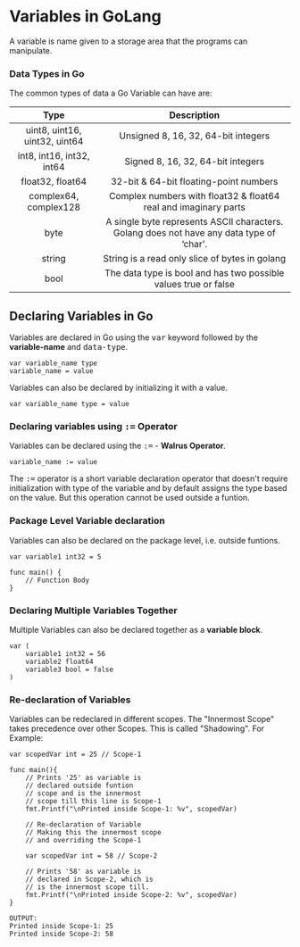 # Variables in GoLang

A variable is name given to a storage area that the programs can manipulate.

### Data Types in Go

The common types of data a Go Variable can have are:

|             Type              |                                       Description                                        |
| :---------------------------: | :--------------------------------------------------------------------------------------: |
| uint8, uint16, uint32, uint64 |                           Unsigned 8, 16, 32, 64-bit integers                            |
|   int8, int16, int32, int64   |                            Signed 8, 16, 32, 64-bit integers                             |
|       float32, float64        |                          32-bit & 64-bit floating-point numbers                          |
|     complex64, complex128     |             Complex numbers with float32 & float64 real and imaginary parts              |
|             byte              | A single byte represents ASCII characters. Golang does not have any data type of ‘char’. |
|            string             |                      String is a read only slice of bytes in golang                      |
|             bool              |             The data type is bool and has two possible values true or false              |

## Declaring Variables in Go

Variables are declared in Go using the <kbd>var</kbd> keyword followed by the **variable-name** and <kbd>data-type</kbd>.

```
var variable_name type   
variable_name = value 
```

Variables can also be declared by initializing it with a value.

```
var variable_name type = value
```

### Declaring variables using <kbd>:=</kbd> Operator

Variables can be declared using the <kbd>:=</kbd> - **Walrus Operator**. 

```
variable_name := value
```

The  <kbd>:=</kbd> operator is a short variable declaration operator that doesn't require initialization with type of the variable and by default assigns the type based on the value. But this operation cannot be used outside a funtion.

### Package Level Variable declaration

Variables can also be declared on the package level,
i.e. outside funtions.

```
var variable1 int32 = 5  

func main() {                   
    // Function Body
}
```

### Declaring Multiple Variables Together

Multiple Variables can also be declared together as a **variable block**.

```
var (
    variable1 int32 = 56
    variable2 float64
    variable3 bool = false
)
```

### Re-declaration of Variables

Variables can be redeclared in different scopes. The "Innermost Scope" takes precedence over other Scopes. This is called "Shadowing". For Example:

```
var scopedVar int = 25 // Scope-1 

func main(){                      
	// Prints '25' as variable is   
	// declared outside funtion     
	// scope and is the innermost   
	// scope till this line is Scope-1
	fmt.Printf("\nPrinted inside Scope-1: %v", scopedVar)          
                                   
	// Re-declaration of Variable   
	// Making this the innermost scope
	// and overriding the Scope-1 

	var scopedVar int = 58 // Scope-2 
                                   
	// Prints '58' as variable is   
	// declared in Scope-2, which is
	// is the innermost scope till. 
	fmt.Printf("\nPrinted inside Scope-2: %v", scopedVar)          
} 

OUTPUT:
Printed inside Scope-1: 25
Printed inside Scope-2: 58
```
